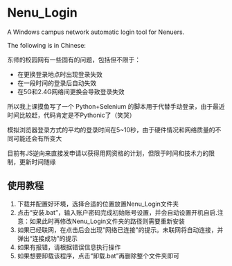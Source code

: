 # Nenu_Login
A Windows campus network automatic login tool for Nenuers.

The following is in Chinese:

东师的校园网有一些固有的问题，包括但不限于：
- 在更换登录地点时出现登录失效
- 在一段时间的登录后自动失效
- 在5G和2.4G网络间更换会导致登录失效

所以我上课摸鱼写了一个 Python+Selenium 的脚本用于代替手动登录，由于最近时间比较赶，代码肯定是不Pythonic了（笑哭）

模拟浏览器登录方式的平均的登录时间在5~10秒，由于硬件情况和网络质量的不同可能还会有所变大

目前有JS逆向来直接发申请以获得用网资格的计划，但限于时间和技术力的限制，更新时间随缘

## 使用教程
1. 下载并配置好环境，选择合适的位置放置Nenu_Login文件夹
2. 点击“安装.bat”，输入账户密码完成初始账号设置，并会自动设置开机自启.注意：如果此时再修改Nenu_Login文件夹的路径则需要重新安装
3. 如果已经联网，在点击后会出现"网络已连接"的提示。未联网将自动连接，并弹出“连接成功”的提示
4. 如果有报错，请根据错误信息执行操作
5. 如果想要卸载该程序，点击“卸载.bat”再删除整个文件夹即可
